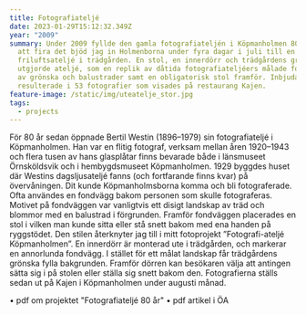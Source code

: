 ```yaml
---
title: Fotografiateljé
date: 2023-01-29T15:12:32.349Z
year: "2009"
summary: Under 2009 fyllde den gamla fotografiateljén i Köpmanholmen 80 år. För
  att fira det bjöd jag in Holmenborna under fyra dagar i juli till en
  friluftsateljé i trädgården. En stol, en innerdörr och trädgårdens grönska
  utgjorde ateljé, som en replik av dåtida fotografiateljéers målade fondväggar
  av grönska och balustrader samt en obligatorisk stol framför. Inbjudan
  resulterade i 53 fotografier som visades på restaurang Kajen.
feature-image: /static/img/uteatelje_stor.jpg
tags:
  - projects
---
```

För 80 år sedan öppnade Bertil 
Westin (1896–1979) sin fotografiateljé 
i Köpmanholmen. Han var en flitig fotograf, verksam mellan åren 1920–1943 
och flera tusen av hans glasplåtar finns bevarade både i länsmuseet 
Örnsköldsvik och i hembygdsmuseet Köpmanholmen. 1929 byggdes huset där Westins dagsljusateljé fanns (och fortfarande finns kvar) på övervåningen.
 Dit kunde Köpmanholmsborna komma och bli fotograferade. Ofta användes en fondvägg bakom personen som skulle fotograferas. Motivet på fondväggen 
var vanligtvis ett disigt landskap av träd och blommor med en balustrad i förgrunden. 
Framför fondväggen placerades en stol i vilken man kunde sitta eller
 stå snett bakom med ena handen på ryggstödet. Den stilen återknyter jag till i 
mitt fotoprojekt ”Fotografi-ateljé
 Köpmanholmen”. En innerdörr är monterad ute i trädgården, och markerar 
en annorlunda fondvägg. I stället för ett målat landskap får trädgårdens 
grönska fylla bakgrunden. Framför dörren kan besökaren välja att antingen sätta sig i på stolen eller ställa sig snett bakom den.
 Fotografierna ställs sedan ut på Kajen i Köpmanholmen under augusti månad. 

• pdf om projektet "Fotografiateljé 80 år"
• pdf artikel i ÖA
